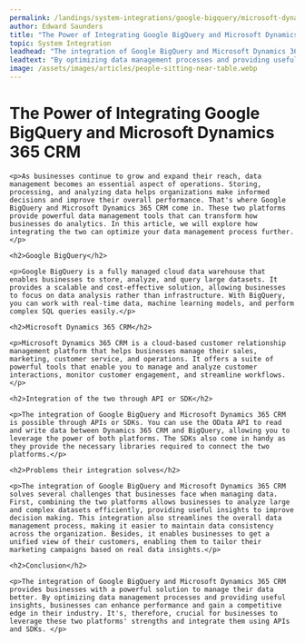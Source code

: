 ```yaml
---
permalink: /landings/system-integrations/google-bigquery/microsoft-dynamics-365-crm
author: Edward Saunders
title: "The Power of Integrating Google BigQuery and Microsoft Dynamics 365 CRM"
topic: System Integration
leadhead: "The integration of Google BigQuery and Microsoft Dynamics 365 CRM provides businesses with a powerful solution to manage their data better"
leadtext: "By optimizing data management processes and providing useful insights, businesses can enhance performance and gain a competitive edge in their industry. It's, therefore, crucial for businesses to leverage these two platforms' strengths and integrate them using APIs and SDKs."
image: /assets/images/articles/people-sitting-near-table.webp
---
```

<div class="arttext">	<h1>The Power of Integrating Google BigQuery and Microsoft Dynamics 365 CRM</h1>

	<p>As businesses continue to grow and expand their reach, data management becomes an essential aspect of operations. Storing, processing, and analyzing data helps organizations make informed decisions and improve their overall performance. That's where Google BigQuery and Microsoft Dynamics 365 CRM come in. These two platforms provide powerful data management tools that can transform how businesses do analytics. In this article, we will explore how integrating the two can optimize your data management process further.</p>

	<h2>Google BigQuery</h2>

	<p>Google BigQuery is a fully managed cloud data warehouse that enables businesses to store, analyze, and query large datasets. It provides a scalable and cost-effective solution, allowing businesses to focus on data analysis rather than infrastructure. With BigQuery, you can work with real-time data, machine learning models, and perform complex SQL queries easily.</p>

	<h2>Microsoft Dynamics 365 CRM</h2>

	<p>Microsoft Dynamics 365 CRM is a cloud-based customer relationship management platform that helps businesses manage their sales, marketing, customer service, and operations. It offers a suite of powerful tools that enable you to manage and analyze customer interactions, monitor customer engagement, and streamline workflows.</p>

	<h2>Integration of the two through API or SDK</h2>

	<p>The integration of Google BigQuery and Microsoft Dynamics 365 CRM is possible through APIs or SDKs. You can use the OData API to read and write data between Dynamics 365 CRM and BigQuery, allowing you to leverage the power of both platforms. The SDKs also come in handy as they provide the necessary libraries required to connect the two platforms.</p>

	<h2>Problems their integration solves</h2>

	<p>The integration of Google BigQuery and Microsoft Dynamics 365 CRM solves several challenges that businesses face when managing data. First, combining the two platforms allows businesses to analyze large and complex datasets efficiently, providing useful insights to improve decision making. This integration also streamlines the overall data management process, making it easier to maintain data consistency across the organization. Besides, it enables businesses to get a unified view of their customers, enabling them to tailor their marketing campaigns based on real data insights.</p>

	<h2>Conclusion</h2>

	<p>The integration of Google BigQuery and Microsoft Dynamics 365 CRM provides businesses with a powerful solution to manage their data better. By optimizing data management processes and providing useful insights, businesses can enhance performance and gain a competitive edge in their industry. It's, therefore, crucial for businesses to leverage these two platforms' strengths and integrate them using APIs and SDKs. </p>

</div>